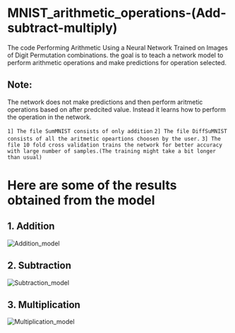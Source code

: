 # MNIST_arithmetic_operations-(Add-subtract-multiply)

The code Performing Arithmetic Using a Neural Network Trained on Images of Digit Permutation combinations.
the goal is to teach a network model to perform arithmetic operations and make predictions for operation selected.

## Note:
The network does not make predictions and then perform aritmetic operations based on after predcited value. Instead it learns how to perform the operation in the network.

```1] The file SumMNIST consists of only addition```
```2] The file DiffSuMNIST consists of all the aritmetic opeartions choosen by the user.```
```3] The file 10 fold cross validation trains the network for better accuracy with large number of samples.(The training might take a bit longer than usual)```

# Here are some of the results obtained from the model
## 1. Addition

![Addition_model](figures/addition.png "Addition")

## 2. Subtraction

![Subtraction_model](figures/subtraction.png "subtraction")

## 3. Multiplication

![Multiplication_model](figures/multiplication.png "Multiplication")


